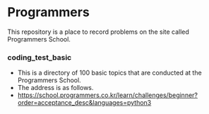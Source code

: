 # Programmers
 This repository is a place to record problems on the site called Programmers School.

### coding_test_basic
- This is a directory of 100 basic topics that are conducted at the Programmers School.
- The address is as follows.
 - https://school.programmers.co.kr/learn/challenges/beginner?order=acceptance_desc&languages=python3

